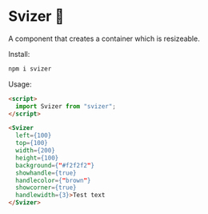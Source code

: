 # Svizer 📐

A component that creates a container which is resizeable.

Install:

```bash
npm i svizer
```

Usage:

```html
<script>
  import Svizer from "svizer";
</script>

<Svizer
  left={100}
  top={100}
  width={200}
  height={100}
  background={"#f2f2f2"}
  showhandle={true}
  handlecolor={"brown"}
  showcorner={true}
  handlewidth={3}>Test text
</Svizer>
```
